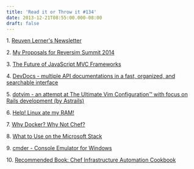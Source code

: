```yaml
---
title: 'Read it or Throw it #134'
date: 2013-12-21T08:55:00.000-08:00
draft: false
---
```


1. [Reuven Lerner's Newsletter](http://lerner.co.il/newsletter)

2. [My Proposals for Reversim Summit 2014](http://summit2014.reversim.com/speaker/KkGC3P7WnLsq8Gxuj/Yaron%20Wittenstein)

3. [The Future of JavaScript MVC Frameworks](http://swannodette.github.io/2013/12/17/the-future-of-javascript-mvcs/)

4. [DevDocs - multiple API documentations in a fast, organized, and searchable interface](http://devdocs.io/)

5. [dotvim - an attempt at The Ultimate Vim Configuration™ with focus on Rails development (by Astrails)](https://github.com/astrails/dotvim)

6. [Help! Linux ate my RAM!](http://www.linuxatemyram.com/)

7. [Why Docker? Why Not Chef?](http://blog.relateiq.com/why-docker-why-not-chef/)

8. [What to Use on the Microsoft Stack](http://www.infoq.com/articles/Microsoft-Stack-2013)

9. [cmder - Console Emulator for Windows](http://bliker.github.io/cmder/)

10. [Recommended Book: Chef Infrastructure Automation Cookbook](http://www.amazon.com/Infrastructure-Automation-Cookbook-Matthias-Marschall-ebook/dp/B00ESX18KQ/)